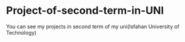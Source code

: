 # Project-of-second-term-in-UNI
You can see my projects in second term of my uni(Isfahan University of Technology)
